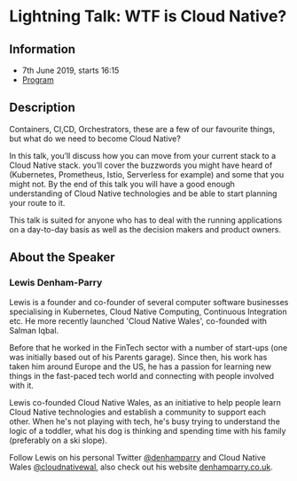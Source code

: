 # Lightning Talk: WTF is Cloud Native? 

## Information

* 7th June 2019, starts 16:15
* [Program](https://blueconf.co.uk)

## Description

Containers, CI,CD, Orchestrators, these are a few of our favourite things, but what do we need to become Cloud Native?

In this talk, you’ll discuss how you can move from your current stack to a Cloud Native stack. you’ll cover the buzzwords you might have heard of (Kubernetes, Prometheus, Istio, Serverless for example) and some that you might not. By the end of this talk you will have a good enough understanding of Cloud Native technologies and be able to start planning your route to it.

This talk is suited for anyone who has to deal with the running applications on a day-to-day basis as well as the decision makers and product owners.

## About the Speaker

### Lewis Denham-Parry

Lewis is a founder and co-founder of several computer software businesses specialising in Kubernetes, Cloud Native Computing, Continuous Integration etc. He more recently launched 'Cloud Native Wales', co-founded with Salman Iqbal.

Before that he worked in the FinTech sector with a number of start-ups (one was initially based out of his Parents garage). Since then, his work has taken him around Europe and the US, he has a passion for learning new things in the fast-paced tech world and connecting with people involved with it.

Lewis co-founded Cloud Native Wales, as an initiative to help people learn Cloud Native technologies and establish a community to support each other. When he's not playing with tech, he's busy trying to understand the logic of a toddler, what his dog is thinking and spending time with his family (preferably on a ski slope).

Follow Lewis on his personal Twitter [@denhamparry](https://twitter.com/denhamparry) and Cloud Native Wales [@cloudnativewal](https://twitter.com/cloudnativewal), also check out his website [denhamparry.co.uk](https://denhamparry.co.uk).